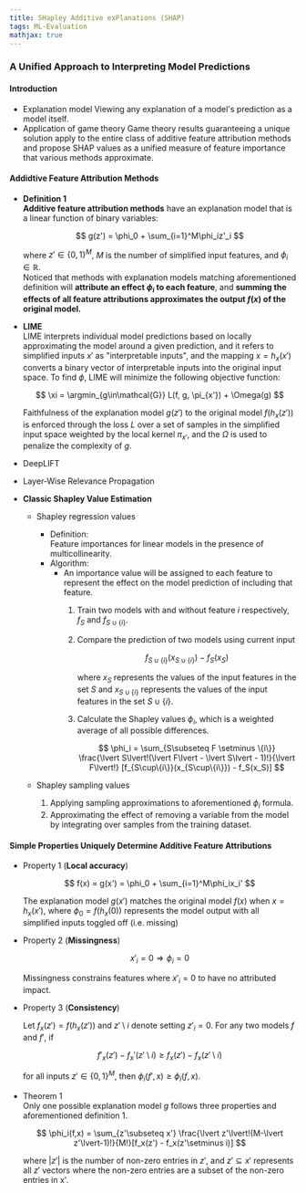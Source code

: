 ```yaml
---
title: SHapley Additive exPlanations (SHAP)
tags: ML-Evaluation
mathjax: true
---
```


### A Unified Approach to Interpreting Model Predictions

#### Introduction

*   Explanation model
    Viewing any explanation of a model's prediction as a model itself.
*   Application of game theory
    Game theory results guaranteeing a unique solution apply to the entire class of additive feature attribution methods and propose SHAP values as a unified measure of feature importance that various methods approximate.

#### Addidtive Feature Attribution Methods

*   **Definition 1**  
    **Additive feature attribution methods** have an explanation model that is a linear function of binary variables:
    
    $$
    g(z') = \phi_0 + \sum_{i=1}^M\phi_iz'_i
    $$

    where  $z'\in\{0, 1\}^M$, $M$ is the number of simplified input features, and $\phi_i\in \mathbb{R}$.  
    Noticed that methods with explanation models matching aforementioned definition will **attribute an effect $\phi_i$ to each feature**, and **summing the effects of all feature attributions approximates the output $f(x)$ of the original model.**

*   **LIME**  
    LIME interprets individual model predictions based on locally approximating the model around a given prediction, and it refers to simplified inputs $x'$ as "interpretable inputs", and the mapping $x=h_x(x')$ converts a binary vector of interpretable inputs into the original input space.
    To find $\phi$, LIME will minimize the following objective function:

    $$
    \xi = \argmin_{g\in\mathcal{G}} L(f, g, \pi_{x'}) + \Omega(g)
    $$

    Faithfulness of the explanation model $g(z')$ to the original model $f(h_x(z'))$ is enforced through the loss $L$ over a set of samples in the simplified input space weighted by the local kernel $\pi_{x'}$, and the $\Omega$ is used to penalize the complexity of $g$.
*   DeepLIFT
*   Layer-Wise Relevance Propagation
*   **Classic Shapley Value Estimation**
    *   Shapley regression values  
        *   Definition:  
            Feature importances for linear models in the presence of multicollinearity.  
        *   Algorithm:  
            *   An importance value will be assigned to each feature to represent the effect on the model prediction of including that feature.  
                1.  Train two models with and without feature $i$ respectively, $f_S$ and $f_{S\cup\{i\}}$.
                2.  Compare the prediction of two models using current input
                    
                    $$
                    f_{S\cup\{i\}}(x_{S\cup\{i\}}) - f_S(x_S)
                    $$

                    where $x_S$ represents the values of the input features in the set $S$ and $x_{S\cup\{i\}}$ represents the values of the input features in the set $S\cup\{i\}$.
                3.  Calculate the Shapley values $\phi_i$, which is a weighted average of all possible differences.

                    $$
                    \phi_i = \sum_{S\subseteq F \setminus \{i\}} \frac{\lvert S\lvert!(\lvert F\lvert - \lvert S\lvert - 1)!}{\lvert F\lvert!} [f_{S\cup\{i\}}(x_{S\cup\{i\}}) - f_S(x_S)]
                    $$

    *   Shapley sampling values
        1. Applying sampling approximations to aforementioned $\phi_i$ formula.
        2. Approximating the effect of removing a variable from the model by integrating over samples from the training dataset.

#### Simple Properties Uniquely Determine Additive Feature Attributions

*   Property 1 (**Local accuracy**)

    $$
    f(x) = g(x') = \phi_0 + \sum_{i=1}^M\phi_ix_i'
    $$

    The explanation model $g(x')$ matches the original model $f(x)$ when $x=h_x(x')$, where $\phi_0 = f(h_x(0))$ represents the model output with all simplified inputs toggled off (i.e. missing) 
*   Property 2 (**Missingness**)

    $$
    x'_i = 0 \Rightarrow \phi_i=0
    $$

    Missingness constrains features where $x'_i = 0$ to have no attributed impact.

*   Property 3 (**Consistency**)

    Let $f_x(z') = f(h_x(z'))$ and $z'\setminus i$ denote setting $z'_i = 0$. For any two models $f$ and $f'$, if

    $$
    f'_x(z') - f_x'(z'\setminus i) \geq f_x(z') - f_x(z'\setminus i) 
    $$

    for all inputs $z' \in \{0,1\}^M$, then $\phi_i(f',x) \geq \phi_i(f,x)$.
*   Theorem 1  
    Only one possible explanation model $g$ follows three properties and aforementioned definition 1.

    $$
    \phi_i(f,x) = \sum_{z'\subseteq x'} \frac{\lvert z'\lvert!(M-\lvert z'\lvert-1)!}{M!}[f_x(z') - f_x(z'\setminus i)]
    $$

    where $\lvert z'\lvert$ is the number of non-zero entries in $z'$, and $z'\subseteq x'$ represents all $z'$ vectors where the non-zero entries are a subset of the non-zero entries in x'.



